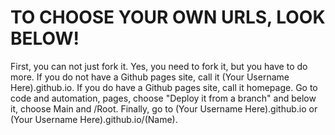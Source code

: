 # TO CHOOSE YOUR OWN URLS, LOOK BELOW!
First, you can not just fork it.
Yes, you need to fork it, but you have to do more.
If you do not have a Github pages site, call it (Your Username Here).github.io.
If you do have a Github pages site, call it homepage.
Go to code and automation, pages, choose "Deploy it from a branch" and below it, choose Main and /Root.
Finally, go to (Your Username Here).github.io or (Your Username Here).github.io/(Name).
